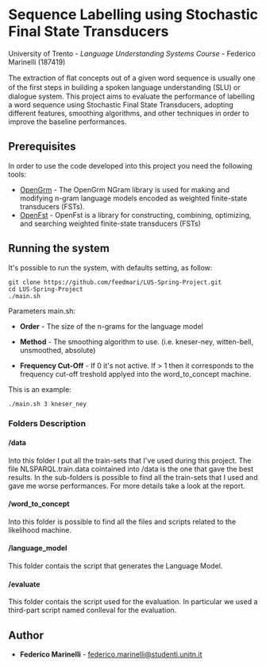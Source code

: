 # Sequence Labelling using Stochastic Final State Transducers

University of Trento - *Language Understanding Systems Course* - Federico Marinelli (187419)

The extraction of ﬂat concepts out of a given word sequence is usually one of the ﬁrst steps in building a spoken language understanding (SLU) or dialogue system. This project aims to evaluate the performance of labelling a word sequence using Stochastic Final State Transducers, adopting different features, smoothing algorithms, and other techniques in order to improve the baseline performances.

## Prerequisites

In order to use the code developed into this project you need the following tools:

* [OpenGrm](http://www.openfst.org/twiki/bin/view/GRM/NGramLibrary) - The OpenGrm NGram library is used for making and modifying n-gram language models encoded as weighted finite-state transducers (FSTs).
* [OpenFst](http://www.openfst.org/twiki/bin/view/FST/WebHome) - OpenFst is a library for constructing, combining, optimizing, and searching weighted finite-state transducers (FSTs)


## Running the system

It's possible to run the system, with defaults setting, as follow:
 ```
git clone https://github.com/feedmari/LUS-Spring-Project.git
cd LUS-Spring-Project
./main.sh
```

Parameters main.sh:

* **Order** - The size of the n-grams for the language model

* **Method** - The smoothing algorithm to use. (i.e. kneser-ney, witten-bell, unsmoothed, absolute)

* **Frequency Cut-Off** - If 0 it's not active. If > 1 then it corresponds to the frequency cut-off treshold applyed into the word_to_concept machine.

This is an example:
```
./main.sh 3 kneser_ney
```

### Folders Description

#### /data
 Into this folder I put all the train-sets that I've used during this project. The file NLSPARQL.train.data cointained into /data is the one that gave the best results. In the sub-folders is possible to find all the train-sets that I used and gave me worse performances. For more details take a look at the report.

#### /word_to_concept

Into this folder is possible to find all the files and scripts related to the likelihood machine.

#### /language_model

This folder contais the script that generates the Language Model.

#### /evaluate

This folder contais the script used for the evaluation.
In particular we used a third-part script named conlleval for the evaluation.


## Author

* **Federico Marinelli** - [federico.marinelli@studenti.unitn.it](mailto:federico.marinelli@studenti.unitn.it)

